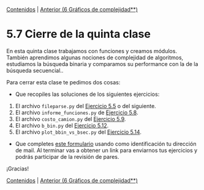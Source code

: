 [Contenidos](../Contenidos.md) \| [Anterior (6 Gráficos de complejidad**)](06_gráficos_de_complejidad.md)

# 5.7 Cierre de la quinta clase

En esta quinta clase trabajamos con funciones y creamos módulos. También aprendimos algunas nociones de complejidad de algoritmos, estudiamos la búsqueda binaria y  comparamos su performance con la de la búsqueda secuencial..

Para cerrar esta clase te pedimos dos cosas:
* Que recopiles las soluciones de los siguientes ejercicios:

 1. El archivo `fileparse.py` del [Ejercicio 5.5](../05_Organización_y_Complejidad/02_Funciones.md#ejercicio-55-conversión-de-tipo) o del siguiente.
 2. El archivo `informe_funciones.py` de [Ejercicio 5.8](../05_Organización_y_Complejidad/03_Modulos.md#ejercicio-58-usemos-tu-módulo).
 3. El archivo `costo_camion.py` del [Ejercicio 5.9](../05_Organización_y_Complejidad/03_Modulos.md#ejercicio-59-un-poco-más-allá).
 4. El archivo `b_bin.py` del [Ejercicio 5.12](../05_Organización_y_Complejidad/05_Complejidad.md#ejercicio-512-insertar-un-elemento-en-una-lista).
 5. El archivo `plot_bbin_vs_bsec.py` del [Ejercicio 5.14](../05_Organización_y_Complejidad/06_gráficos_de_complejidad.md#ejercicio-514-búsqueda-binaria-vs-búsqueda-secuencial).

* Que completes [este formulario](https://docs.google.com/) usando como identificación tu dirección de mail.  Al terminar vas a obtener un link para enviarnos tus ejercicios y podrás participar de la revisión de pares.

¡Gracias! 



[Contenidos](../Contenidos.md) \| [Anterior (6 Gráficos de complejidad**)](06_gráficos_de_complejidad.md)

